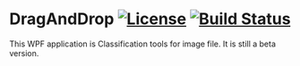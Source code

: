 # DragAndDrop [![License](https://img.shields.io/badge/License-Apache%202.0-blue.svg)](https://opensource.org/licenses/Apache-2.0) [![Build Status](https://dev.azure.com/oichandev/Github/_apis/build/status/MakotoUwaya.DragAndDrop?branchName=master)](https://dev.azure.com/oichandev/Github/_build/latest?definitionId=1&branchName=master)

This WPF application is Classification tools for image file. It is still a beta version.
